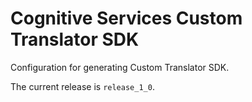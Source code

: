 # Cognitive Services Custom Translator SDK

Configuration for generating Custom Translator SDK.

The current release is `release_1_0`.
